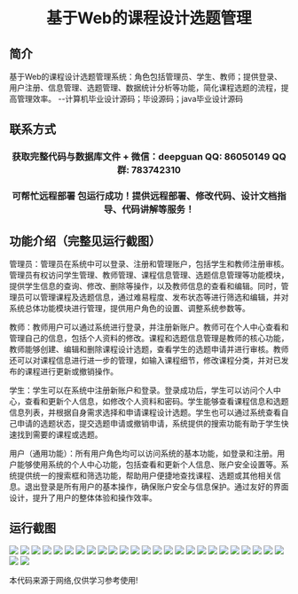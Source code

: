 <p><h1 align="center">基于Web的课程设计选题管理</h1></p>

## 简介
基于Web的课程设计选题管理系统：角色包括管理员、学生、教师；提供登录、用户注册、信息管理、选题管理、数据统计分析等功能，简化课程选题的流程，提高管理效率。    --计算机毕业设计源码；毕设源码；java毕业设计源码


## 联系方式
<p><h3 align="center">获取完整代码与数据库文件 + 微信：deepguan QQ: 86050149 QQ群: 783742310</h3></p>
<p><h3 align="center">可帮忙远程部署 包运行成功！提供远程部署、修改代码、设计文档指导、代码讲解等服务！</h3></p>

## 功能介绍（完整见运行截图）
管理员：管理员在系统中可以登录、注册和管理账户，包括学生和教师注册审核。管理员有权访问学生管理、教师管理、课程信息管理、选题信息管理等功能模块，提供学生信息的查询、修改、删除等操作，以及教师信息的查看和编辑。同时，管理员可以管理课程及选题信息，通过难易程度、发布状态等进行筛选和编辑，并对系统总体功能模块进行管理，提供用户角色的设置、调整系统参数等。

教师：教师用户可以通过系统进行登录，并注册新账户。教师可在个人中心查看和管理自己的信息，包括个人资料的修改。课程和选题信息管理是教师的核心功能，教师能够创建、编辑和删除课程设计选题，查看学生的选题申请并进行审核。教师还可以对课程信息进行进一步的管理，如输入课程细节，修改课程分类，并对已发布的课程进行更新或撤销操作。

学生：学生可以在系统中注册新账户和登录。登录成功后，学生可以访问个人中心，查看和更新个人信息，如修改个人资料和密码。学生能够查看课程信息和选题信息列表，并根据自身需求选择和申请课程设计选题。学生也可以通过系统查看自己申请的选题状态，提交选题申请或撤销申请，系统提供的搜索功能有助于学生快速找到需要的课程或选题。

用户（通用功能）：所有用户角色均可以访问系统的基本功能，如登录和注册。用户能够使用系统的个人中心功能，包括查看和更新个人信息、账户安全设置等。系统提供统一的搜索框和筛选功能，帮助用户便捷地查找课程、选题或其他相关信息。退出登录是所有用户的基本操作，确保账户安全与信息保护。通过友好的界面设计，提升了用户的整体体验和操作效率。


## 运行截图
![](https://bs-1329754181.cos.ap-shanghai.myqcloud.com/spring/WebCourseDesignTopicManagement/img/001.jpg)
![](https://bs-1329754181.cos.ap-shanghai.myqcloud.com/spring/WebCourseDesignTopicManagement/img/002.jpg)
![](https://bs-1329754181.cos.ap-shanghai.myqcloud.com/spring/WebCourseDesignTopicManagement/img/003.jpg)
![](https://bs-1329754181.cos.ap-shanghai.myqcloud.com/spring/WebCourseDesignTopicManagement/img/004.jpg)
![](https://bs-1329754181.cos.ap-shanghai.myqcloud.com/spring/WebCourseDesignTopicManagement/img/005.jpg)
![](https://bs-1329754181.cos.ap-shanghai.myqcloud.com/spring/WebCourseDesignTopicManagement/img/006.jpg)
![](https://bs-1329754181.cos.ap-shanghai.myqcloud.com/spring/WebCourseDesignTopicManagement/img/007.jpg)
![](https://bs-1329754181.cos.ap-shanghai.myqcloud.com/spring/WebCourseDesignTopicManagement/img/008.jpg)
![](https://bs-1329754181.cos.ap-shanghai.myqcloud.com/spring/WebCourseDesignTopicManagement/img/009.jpg)
![](https://bs-1329754181.cos.ap-shanghai.myqcloud.com/spring/WebCourseDesignTopicManagement/img/010.jpg)
![](https://bs-1329754181.cos.ap-shanghai.myqcloud.com/spring/WebCourseDesignTopicManagement/img/011.jpg)
![](https://bs-1329754181.cos.ap-shanghai.myqcloud.com/spring/WebCourseDesignTopicManagement/img/012.jpg)
![](https://bs-1329754181.cos.ap-shanghai.myqcloud.com/spring/WebCourseDesignTopicManagement/img/013.jpg)
![](https://bs-1329754181.cos.ap-shanghai.myqcloud.com/spring/WebCourseDesignTopicManagement/img/014.jpg)
![](https://bs-1329754181.cos.ap-shanghai.myqcloud.com/spring/WebCourseDesignTopicManagement/img/015.jpg)
![](https://bs-1329754181.cos.ap-shanghai.myqcloud.com/spring/WebCourseDesignTopicManagement/img/016.jpg)
![](https://bs-1329754181.cos.ap-shanghai.myqcloud.com/spring/WebCourseDesignTopicManagement/img/017.jpg)
![](https://bs-1329754181.cos.ap-shanghai.myqcloud.com/spring/WebCourseDesignTopicManagement/img/018.jpg)
![](https://bs-1329754181.cos.ap-shanghai.myqcloud.com/spring/WebCourseDesignTopicManagement/img/019.jpg)
![](https://bs-1329754181.cos.ap-shanghai.myqcloud.com/spring/WebCourseDesignTopicManagement/img/020.jpg)
![](https://bs-1329754181.cos.ap-shanghai.myqcloud.com/spring/WebCourseDesignTopicManagement/img/021.jpg)
![](https://bs-1329754181.cos.ap-shanghai.myqcloud.com/spring/WebCourseDesignTopicManagement/img/022.jpg)
![](https://bs-1329754181.cos.ap-shanghai.myqcloud.com/spring/WebCourseDesignTopicManagement/img/023.jpg)
![](https://bs-1329754181.cos.ap-shanghai.myqcloud.com/spring/WebCourseDesignTopicManagement/img/024.jpg)
![](https://bs-1329754181.cos.ap-shanghai.myqcloud.com/spring/WebCourseDesignTopicManagement/img/025.jpg)
![](https://bs-1329754181.cos.ap-shanghai.myqcloud.com/spring/WebCourseDesignTopicManagement/img/026.jpg)
![](https://bs-1329754181.cos.ap-shanghai.myqcloud.com/spring/WebCourseDesignTopicManagement/img/027.jpg)

<p>本代码来源于网络,仅供学习参考使用!</p>
